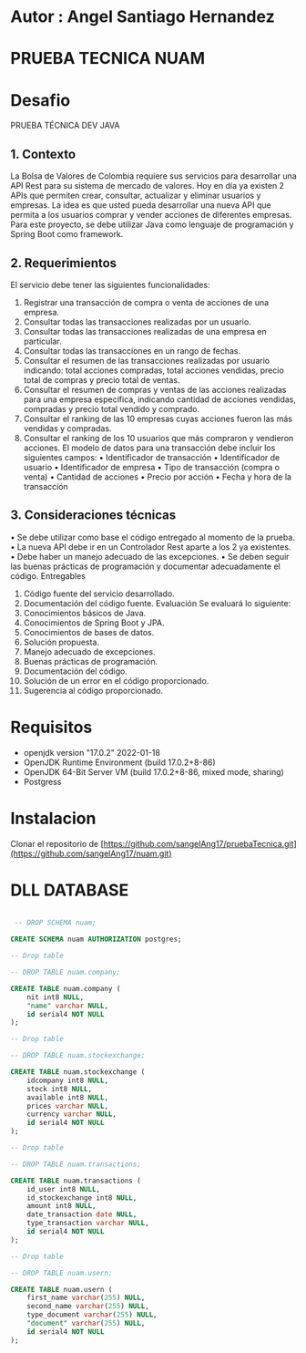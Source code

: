# Autor : Angel Santiago Hernandez 
# PRUEBA TECNICA NUAM 

# Desafio

<p>
PRUEBA TÉCNICA DEV JAVA

## 1. Contexto
La Bolsa de Valores de Colombia requiere sus servicios para desarrollar una API Rest para su sistema
de mercado de valores. Hoy en día ya existen 2 APIs que permiten crear, consultar, actualizar y
eliminar usuarios y empresas. La idea es que usted pueda desarrollar una nueva API que permita a los
usuarios comprar y vender acciones de diferentes empresas.
Para este proyecto, se debe utilizar Java como lenguaje de programación y Spring Boot como
framework.
## 2. Requerimientos
El servicio debe tener las siguientes funcionalidades:
1. Registrar una transacción de compra o venta de acciones de una empresa.
2. Consultar todas las transacciones realizadas por un usuario.
3. Consultar todas las transacciones realizadas de una empresa en particular.
4. Consultar todas las transacciones en un rango de fechas.
5. Consultar el resumen de las transacciones realizadas por usuario indicando: total acciones
compradas, total acciones vendidas, precio total de compras y precio total de ventas.
6. Consultar el resumen de compras y ventas de las acciones realizadas para una empresa
específica, indicando cantidad de acciones vendidas, compradas y precio total vendido y
comprado.
7. Consultar el ranking de las 10 empresas cuyas acciones fueron las más vendidas y compradas.
8. Consultar el ranking de los 10 usuarios que más compraron y vendieron acciones.
El modelo de datos para una transacción debe incluir los siguientes campos:
• Identificador de transacción
• Identificador de usuario
• Identificador de empresa
• Tipo de transacción (compra o venta)
• Cantidad de acciones
• Precio por acción
• Fecha y hora de la transacción
## 3. Consideraciones técnicas
• Se debe utilizar como base el código entregado al momento de la prueba.
• La nueva API debe ir en un Controlador Rest aparte a los 2 ya existentes.
• Debe haber un manejo adecuado de las excepciones.
• Se deben seguir las buenas prácticas de programación y documentar adecuadamente el
código.
Entregables
1. Código fuente del servicio desarrollado.
2. Documentación del código fuente.
Evaluación
Se evaluará lo siguiente:
1. Conocimientos básicos de Java.
2. Conocimientos de Spring Boot y JPA.
3. Conocimientos de bases de datos.
4. Solución propuesta.
5. Manejo adecuado de excepciones.
6. Buenas prácticas de programación.
7. Documentación del código.
8. Solución de un error en el código proporcionado.
9. Sugerencia al código proporcionado.


# Requisitos

 - openjdk version "17.0.2" 2022-01-18
 - OpenJDK Runtime Environment (build 17.0.2+8-86)
 - OpenJDK 64-Bit Server VM (build 17.0.2+8-86, mixed mode, sharing)
 - Postgress

# Instalacion
Clonar el repositorio de [https://github.com/sangelAng17/pruebaTecnica.git](https://github.com/sangelAng17/nuam.git)

# DLL DATABASE

```SQL
  
 -- DROP SCHEMA nuam;

CREATE SCHEMA nuam AUTHORIZATION postgres;

-- Drop table

-- DROP TABLE nuam.company;

CREATE TABLE nuam.company (
	nit int8 NULL,
	"name" varchar NULL,
	id serial4 NOT NULL
);

-- Drop table

-- DROP TABLE nuam.stockexchange;

CREATE TABLE nuam.stockexchange (
	idcompany int8 NULL,
	stock int8 NULL,
	available int8 NULL,
	prices varchar NULL,
	currency varchar NULL,
	id serial4 NOT NULL
);

-- Drop table

-- DROP TABLE nuam.transactions;

CREATE TABLE nuam.transactions (
	id_user int8 NULL,
	id_stockexchange int8 NULL,
	amount int8 NULL,
	date_transaction date NULL,
	type_transaction varchar NULL,
	id serial4 NOT NULL
);

-- Drop table

-- DROP TABLE nuam.usern;

CREATE TABLE nuam.usern (
	first_name varchar(255) NULL,
	second_name varchar(255) NULL,
	type_document varchar(255) NULL,
	"document" varchar(255) NULL,
	id serial4 NOT NULL
);

```
